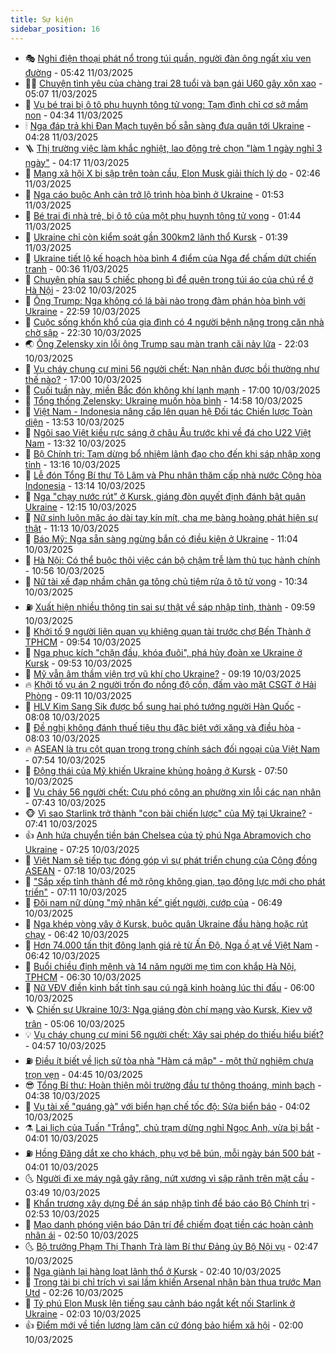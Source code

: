 ```yaml
---
title: Sự kiện
sidebar_position: 16
---
```


<!-- dantri-su-kien:START -->
- 🎭 [Nghi điện thoại phát nổ trong túi quần, người đàn ông ngất xỉu ven đường](https://dantri.com.vn/xa-hoi/nghi-dien-thoai-phat-no-trong-tui-quan-nguoi-dan-ong-ngat-xiu-ven-duong-20250311122555931.htm) - 05:42 11/03/2025
- 👨‍🏫 [Chuyện tình yêu của chàng trai 28 tuổi và bạn gái U60 gây xôn xao](https://dantri.com.vn/doi-song/chuyen-tinh-yeu-cua-chang-trai-28-tuoi-va-ban-gai-u60-gay-xon-xao-20250311092613220.htm) - 05:07 11/03/2025
- 🌮 [Vụ bé trai bị ô tô phụ huynh tông tử vong: Tạm đình chỉ cơ sở mầm non](https://dantri.com.vn/xa-hoi/vu-be-trai-bi-o-to-phu-huynh-tong-tu-vong-tam-dinh-chi-co-so-mam-non-20250311111920681.htm) - 04:34 11/03/2025
- 🕯 [Nga đáp trả khi Đan Mạch tuyên bố sẵn sàng đưa quân tới Ukraine](https://dantri.com.vn/the-gioi/nga-dap-tra-khi-dan-mach-tuyen-bo-san-sang-dua-quan-toi-ukraine-20250311091953467.htm) - 04:28 11/03/2025
- 🪜 [Thị trường việc làm khắc nghiệt, lao động trẻ chọn &quot;làm 1 ngày nghỉ 3 ngày&quot;](https://dantri.com.vn/lao-dong-viec-lam/thi-truong-viec-lam-khac-nghiet-lao-dong-tre-chon-lam-1-ngay-nghi-3-ngay-20250309113932551.htm) - 04:17 11/03/2025
- 🐘 [Mạng xã hội X bị sập trên toàn cầu, Elon Musk giải thích lý do](https://dantri.com.vn/cong-nghe/mang-xa-hoi-x-bi-sap-tren-toan-cau-elon-musk-giai-thich-ly-do-20250311094316855.htm) - 02:46 11/03/2025
- 🤔 [Nga cáo buộc Anh cản trở lộ trình hòa bình ở Ukraine](https://dantri.com.vn/the-gioi/nga-cao-buoc-anh-can-tro-lo-trinh-hoa-binh-o-ukraine-20250311084436471.htm) - 01:53 11/03/2025
- 🧠 [Bé trai đi nhà trẻ, bị ô tô của một phụ huynh tông tử vong](https://dantri.com.vn/xa-hoi/be-trai-di-nha-tre-bi-o-to-cua-mot-phu-huynh-tong-tu-vong-20250311080029172.htm) - 01:44 11/03/2025
- 📝 [Ukraine chỉ còn kiểm soát gần 300km2 lãnh thổ Kursk](https://dantri.com.vn/the-gioi/ukraine-chi-con-kiem-soat-gan-300km2-lanh-tho-kursk-20250311065915035.htm) - 01:39 11/03/2025
- 🦏 [Ukraine tiết lộ kế hoạch hòa bình 4 điểm của Nga để chấm dứt chiến tranh](https://dantri.com.vn/the-gioi/ukraine-tiet-lo-ke-hoach-hoa-binh-4-diem-cua-nga-de-cham-dut-chien-tranh-20250311073347861.htm) - 00:36 11/03/2025
- 🥰 [Chuyện phía sau 5 chiếc phong bì để quên trong túi áo của chú rể ở Hà Nội](https://dantri.com.vn/doi-song/chuyen-phia-sau-5-chiec-phong-bi-de-quen-trong-tui-ao-cua-chu-re-o-ha-noi-20250310151819320.htm) - 23:02 10/03/2025
- 🤗 [Ông Trump: Nga không có lá bài nào trong đàm phán hòa bình với Ukraine](https://dantri.com.vn/the-gioi/ong-trump-nga-khong-co-la-bai-nao-trong-dam-phan-hoa-binh-voi-ukraine-20250311054822136.htm) - 22:59 10/03/2025
- 🌈 [Cuộc sống khốn khổ của gia đình có 4 người bệnh nặng trong căn nhà chờ sập](https://dantri.com.vn/tam-long-nhan-ai/cuoc-song-khon-kho-cua-gia-dinh-co-4-nguoi-benh-nang-trong-can-nha-cho-sap-20250307102953715.htm) - 22:30 10/03/2025
- 🌏 [Ông Zelensky xin lỗi ông Trump sau màn tranh cãi nảy lửa](https://dantri.com.vn/the-gioi/ong-zelensky-xin-loi-ong-trump-sau-man-tranh-cai-nay-lua-20250311050158965.htm) - 22:03 10/03/2025
- 💄 [Vụ cháy chung cư mini 56 người chết: Nạn nhân được bồi thường như thế nào?](https://dantri.com.vn/phap-luat/vu-chay-chung-cu-mini-56-nguoi-chet-nan-nhan-duoc-boi-thuong-nhu-the-nao-20250310211819286.htm) - 17:00 10/03/2025
- 👺 [Cuối tuần này, miền Bắc đón không khí lạnh mạnh](https://dantri.com.vn/xa-hoi/cuoi-tuan-nay-mien-bac-don-khong-khi-lanh-manh-20250310220953733.htm) - 17:00 10/03/2025
- 👹 [Tổng thống Zelensky: Ukraine muốn hòa bình](https://dantri.com.vn/the-gioi/tong-thong-zelensky-ukraine-muon-hoa-binh-20250310203030049.htm) - 14:58 10/03/2025
- 🌊 [Việt Nam - Indonesia nâng cấp lên quan hệ Đối tác Chiến lược Toàn diện](https://dantri.com.vn/xa-hoi/viet-nam-indonesia-nang-cap-len-quan-he-doi-tac-chien-luoc-toan-dien-20250310205313145.htm) - 13:53 10/03/2025
- 🤠 [Ngôi sao Việt kiều rực sáng ở châu Âu trước khi về đá cho U22 Việt Nam](https://dantri.com.vn/the-thao/ngoi-sao-viet-kieu-ruc-sang-o-chau-au-truoc-khi-ve-da-cho-u22-viet-nam-20250310203240070.htm) - 13:32 10/03/2025
- 🎊 [Bộ Chính trị: Tạm dừng bổ nhiệm lãnh đạo cho đến khi sáp nhập xong tỉnh](https://dantri.com.vn/xa-hoi/bo-chinh-tri-tam-dung-bo-nhiem-lanh-dao-cho-den-khi-sap-nhap-xong-tinh-20250310201553639.htm) - 13:16 10/03/2025
- 🐘 [Lễ đón Tổng Bí thư Tô Lâm và Phu nhân thăm cấp nhà nước Cộng hòa Indonesia](https://dantri.com.vn/xa-hoi/le-don-tong-bi-thu-to-lam-va-phu-nhan-tham-cap-nha-nuoc-cong-hoa-indonesia-20250310201407013.htm) - 13:14 10/03/2025
- 💂 [Nga &quot;chạy nước rút&quot; ở Kursk, giáng đòn quyết định đánh bật quân Ukraine](https://dantri.com.vn/the-gioi/nga-chay-nuoc-rut-o-kursk-giang-don-quyet-dinh-danh-bat-quan-ukraine-20250310190731416.htm) - 12:15 10/03/2025
- 👹 [Nữ sinh luôn mặc áo dài tay kín mít, cha mẹ bàng hoàng phát hiện sự thật](https://dantri.com.vn/suc-khoe/nu-sinh-luon-mac-ao-dai-tay-kin-mit-cha-me-bang-hoang-phat-hien-su-that-20250310173121726.htm) - 11:13 10/03/2025
- 🦒 [Báo Mỹ: Nga sẵn sàng ngừng bắn có điều kiện ở Ukraine](https://dantri.com.vn/the-gioi/bao-my-nga-san-sang-ngung-ban-co-dieu-kien-o-ukraine-20250310175945980.htm) - 11:04 10/03/2025
- 🗽 [Hà Nội: Có thể buộc thôi việc cán bộ chậm trễ làm thủ tục hành chính](https://dantri.com.vn/xa-hoi/ha-noi-co-the-buoc-thoi-viec-can-bo-cham-tre-lam-thu-tuc-hanh-chinh-20250310174256919.htm) - 10:56 10/03/2025
- 💄 [Nữ tài xế đạp nhầm chân ga tông chủ tiệm rửa ô tô tử vong](https://dantri.com.vn/xa-hoi/nu-tai-xe-dap-nham-chan-ga-tong-chu-tiem-rua-o-to-tu-vong-20250310172523010.htm) - 10:34 10/03/2025
- ⛽️ [Xuất hiện nhiều thông tin sai sự thật về sáp nhập tỉnh, thành](https://dantri.com.vn/xa-hoi/xuat-hien-nhieu-thong-tin-sai-su-that-ve-sap-nhap-tinh-thanh-20250310163630822.htm) - 09:59 10/03/2025
- 🥷 [Khởi tố 9 người liên quan vụ khiêng quan tài trước chợ Bến Thành ở TPHCM](https://dantri.com.vn/phap-luat/khoi-to-9-nguoi-lien-quan-vu-khieng-quan-tai-truoc-cho-ben-thanh-o-tphcm-20250310165204256.htm) - 09:54 10/03/2025
- 🤖 [Nga phục kích &quot;chặn đầu, khóa đuôi&quot;, phá hủy đoàn xe Ukraine ở Kursk](https://dantri.com.vn/the-gioi/nga-phuc-kich-chan-dau-khoa-duoi-pha-huy-doan-xe-ukraine-o-kursk-20250310164600886.htm) - 09:53 10/03/2025
- 🌊 [Mỹ vẫn âm thầm viện trợ vũ khí cho Ukraine?](https://dantri.com.vn/the-gioi/my-van-am-tham-vien-tro-vu-khi-cho-ukraine-20250310152827798.htm) - 09:19 10/03/2025
- 🔥 [Khởi tố vụ án 2 người trốn đo nồng độ cồn, đấm vào mặt CSGT ở Hải Phòng](https://dantri.com.vn/phap-luat/khoi-to-vu-an-2-nguoi-tron-do-nong-do-con-dam-vao-mat-csgt-o-hai-phong-20250310154526253.htm) - 09:11 10/03/2025
- 🦏 [HLV Kim Sang Sik được bổ sung hai phó tướng người Hàn Quốc](https://dantri.com.vn/the-thao/hlv-kim-sang-sik-duoc-bo-sung-hai-pho-tuong-nguoi-han-quoc-20250310150018596.htm) - 08:08 10/03/2025
- 🐘 [Đề nghị không đánh thuế tiêu thụ đặc biệt với xăng và điều hòa](https://dantri.com.vn/xa-hoi/de-nghi-khong-danh-thue-tieu-thu-dac-biet-voi-xang-va-dieu-hoa-20250310144021381.htm) - 08:03 10/03/2025
- 🔥 [ASEAN là trụ cột quan trọng trong chính sách đối ngoại của Việt Nam](https://dantri.com.vn/xa-hoi/asean-la-tru-cot-quan-trong-trong-chinh-sach-doi-ngoai-cua-viet-nam-20250310145432276.htm) - 07:54 10/03/2025
- 💼 [Động thái của Mỹ khiến Ukraine khủng hoảng ở Kursk](https://dantri.com.vn/the-gioi/dong-thai-cua-my-khien-ukraine-khung-hoang-o-kursk-20250310141108759.htm) - 07:50 10/03/2025
- 🚀 [Vụ cháy 56 người chết: Cựu phó công an phường xin lỗi các nạn nhân](https://dantri.com.vn/phap-luat/vu-chay-56-nguoi-chet-cuu-pho-cong-an-phuong-xin-loi-cac-nan-nhan-20250310142800879.htm) - 07:43 10/03/2025
- 🐵 [Vì sao Starlink trở thành &quot;con bài chiến lược&quot; của Mỹ tại Ukraine?](https://dantri.com.vn/cong-nghe/vi-sao-starlink-tro-thanh-con-bai-chien-luoc-cua-my-tai-ukraine-20250310115444678.htm) - 07:41 10/03/2025
- 👍 [Anh hứa chuyển tiền bán Chelsea của tỷ phú Nga Abramovich cho Ukraine](https://dantri.com.vn/the-gioi/anh-hua-chuyen-tien-ban-chelsea-cua-ty-phu-nga-abramovich-cho-ukraine-20250310135301307.htm) - 07:25 10/03/2025
- 🚦 [Việt Nam sẽ tiếp tục đóng góp vì sự phát triển chung của Cộng đồng ASEAN](https://dantri.com.vn/xa-hoi/viet-nam-se-tiep-tuc-dong-gop-vi-su-phat-trien-chung-cua-cong-dong-asean-20250310141822587.htm) - 07:18 10/03/2025
- 🥸 [&quot;Sắp xếp tỉnh thành để mở rộng không gian, tạo động lực mới cho phát triển&quot;](https://dantri.com.vn/noi-vu/sap-xep-tinh-thanh-de-mo-rong-khong-gian-tao-dong-luc-moi-cho-phat-trien-20250310130143464.htm) - 07:11 10/03/2025
- 🥷 [Đôi nam nữ dùng &quot;mỹ nhân kế&quot; giết người, cướp của](https://dantri.com.vn/phap-luat/doi-nam-nu-dung-my-nhan-ke-giet-nguoi-cuop-cua-20250310133114056.htm) - 06:49 10/03/2025
- 🤡 [Nga khép vòng vây ở Kursk, buộc quân Ukraine đầu hàng hoặc rút chạy](https://dantri.com.vn/the-gioi/nga-khep-vong-vay-o-kursk-buoc-quan-ukraine-dau-hang-hoac-rut-chay-20250310133430481.htm) - 06:42 10/03/2025
- 🥳 [Hơn 74.000 tấn thịt đông lạnh giá rẻ từ Ấn Độ, Nga ồ ạt về Việt Nam](https://dantri.com.vn/kinh-doanh/hon-74000-tan-thit-dong-lanh-gia-re-tu-an-do-nga-o-at-ve-viet-nam-20250310125621519.htm) - 06:42 10/03/2025
- 🤩 [Buổi chiều định mệnh và 14 năm người mẹ tìm con khắp Hà Nội, TPHCM](https://dantri.com.vn/doi-song/buoi-chieu-dinh-menh-va-14-nam-nguoi-me-tim-con-khap-ha-noi-tphcm-20250309114946715.htm) - 06:30 10/03/2025
- 🎡 [Nữ VĐV điền kinh bất tỉnh sau cú ngã kinh hoàng lúc thi đấu](https://dantri.com.vn/the-thao/nu-vdv-dien-kinh-bat-tinh-sau-cu-nga-kinh-hoang-luc-thi-dau-20250310125213419.htm) - 06:00 10/03/2025
- 🪜 [Chiến sự Ukraine 10/3: Nga giáng đòn chí mạng vào Kursk, Kiev vỡ trận](https://dantri.com.vn/the-gioi/chien-su-ukraine-103-nga-giang-don-chi-mang-vao-kursk-kiev-vo-tran-20250310115845934.htm) - 05:06 10/03/2025
- 💡 [Vụ cháy chung cư mini 56 người chết: Xây sai phép do thiếu hiểu biết?](https://dantri.com.vn/phap-luat/vu-chay-chung-cu-mini-56-nguoi-chet-xay-sai-phep-do-thieu-hieu-biet-20250310114305291.htm) - 04:57 10/03/2025
- ⛽️ [Điều ít biết về lịch sử tòa nhà &quot;Hàm cá mập&quot; - một thử nghiệm chưa trọn vẹn](https://dantri.com.vn/du-lich/dieu-it-biet-ve-lich-su-toa-nha-ham-ca-map-mot-thu-nghiem-chua-tron-ven-20250310110210049.htm) - 04:45 10/03/2025
- 😎 [Tổng Bí thư: Hoàn thiện môi trường đầu tư thông thoáng, minh bạch](https://dantri.com.vn/xa-hoi/tong-bi-thu-hoan-thien-moi-truong-dau-tu-thong-thoang-minh-bach-20250310113825328.htm) - 04:38 10/03/2025
- 🗽 [Vụ tài xế &quot;quáng gà&quot; với biển hạn chế tốc độ: Sửa biển báo](https://dantri.com.vn/xa-hoi/vu-tai-xe-quang-ga-voi-bien-han-che-toc-do-sua-bien-bao-20250309210654921.htm) - 04:02 10/03/2025
- ⚗️ [Lai lịch của Tuấn &quot;Trắng&quot;, chủ trạm dừng nghỉ Ngọc Anh, vừa bị bắt](https://dantri.com.vn/phap-luat/lai-lich-cua-tuan-trang-chu-tram-dung-nghi-ngoc-anh-vua-bi-bat-20250310104642515.htm) - 04:01 10/03/2025
- ⛽️ [Hồng Đăng dắt xe cho khách, phụ vợ bê bún, mỗi ngày bán 500 bát](https://dantri.com.vn/du-lich/hong-dang-dat-xe-cho-khach-phu-vo-be-bun-moi-ngay-ban-500-bat-20250310012355385.htm) - 04:01 10/03/2025
- 🌜 [Người đi xe máy ngã gãy răng, nứt xương vì sập rãnh trên mặt cầu](https://dantri.com.vn/xa-hoi/nguoi-di-xe-may-nga-gay-rang-nut-xuong-vi-sap-ranh-tren-mat-cau-20250310094524208.htm) - 03:49 10/03/2025
- 🦩 [Khẩn trương xây dựng Đề án sáp nhập tỉnh để báo cáo Bộ Chính trị](https://dantri.com.vn/xa-hoi/khan-truong-xay-dung-de-an-sap-nhap-tinh-de-bao-cao-bo-chinh-tri-20250310094624027.htm) - 02:53 10/03/2025
- 🦒 [Mạo danh phóng viên báo Dân trí để chiếm đoạt tiền các hoàn cảnh nhân ái](https://dantri.com.vn/tam-long-nhan-ai/mao-danh-phong-vien-bao-dan-tri-de-chiem-doat-tien-cac-hoan-canh-nhan-ai-20250307192204657.htm) - 02:50 10/03/2025
- 🌜 [Bộ trưởng Phạm Thị Thanh Trà làm Bí thư Đảng ủy Bộ Nội vụ](https://dantri.com.vn/noi-vu/bo-truong-pham-thi-thanh-tra-lam-bi-thu-dang-uy-bo-noi-vu-20250310092411062.htm) - 02:47 10/03/2025
- 🐎 [Nga giành lại hàng loạt lãnh thổ ở Kursk](https://dantri.com.vn/the-gioi/nga-gianh-lai-hang-loat-lanh-tho-o-kursk-20250310092638228.htm) - 02:40 10/03/2025
- 🌋 [Trọng tài bị chỉ trích vì sai lầm khiến Arsenal nhận bàn thua trước Man Utd](https://dantri.com.vn/the-thao/trong-tai-bi-chi-trich-vi-sai-lam-khien-arsenal-nhan-ban-thua-truoc-man-utd-20250310083920181.htm) - 02:26 10/03/2025
- 🧰 [Tỷ phú Elon Musk lên tiếng sau cảnh báo ngắt kết nối Starlink ở Ukraine](https://dantri.com.vn/the-gioi/ty-phu-elon-musk-len-tieng-sau-canh-bao-ngat-ket-noi-starlink-o-ukraine-20250310051123062.htm) - 02:03 10/03/2025
- 👍 [Điểm mới về tiền lương làm căn cứ đóng bảo hiểm xã hội](https://dantri.com.vn/lao-dong-viec-lam/diem-moi-ve-tien-luong-lam-can-cu-dong-bao-hiem-xa-hoi-20250309173615761.htm) - 02:00 10/03/2025<!-- dantri-su-kien:END -->
